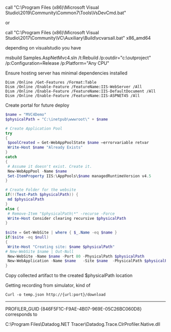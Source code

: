
call "C:\Program Files (x86)\Microsoft Visual Studio\2019\Community\Common7\Tools\VsDevCmd.bat"

or

call "C:\Program Files (x86)\Microsoft Visual Studio\2017\Community\VC\Auxiliary\Build\vcvarsall.bat" x86_amd64

depending on visualstudio you have


msbuild Samples.AspNetMvc4.sln  /t:Rebuild /p:outdir="c:\\outproject" /p:Configuration=Release /p:Platform="Any CPU"

Ensure hosting server has minimal dependencies installed

```
Dism /Online /Get-Features /Format:Table
Dism /Online /Enable-Feature /FeatureName:IIS-WebServer /All
Dism /Online /Enable-Feature /FeatureName:IIS-DefaultDocument /All
Dism /Online /Enable-Feature /FeatureName:IIS-ASPNET45 /All
```

Create portal for future deploy

```ps1
$name = "MVC4Demo"
$physicalPath = "C:\inetpub\wwwroot\" + $name

# Create Application Pool
try
{
 $poolCreated = Get-WebAppPoolState $name –errorvariable retvar
 Write-Host $name "Already Exists"
}
catch
{
 # Assume it doesn't exist. Create it.
 New-WebAppPool -Name $name
 Set-ItemProperty IIS:\AppPools\$name managedRuntimeVersion v4.5
}

# Create Folder for the website
if(!(Test-Path $physicalPath)) {
 md $physicalPath
}
else {
 # Remove-Item "$physicalPath\*" -recurse -Force
 Write-Host Consider clearing recursive $physicalPath
}
 
$site = Get-WebSite | where { $_.Name -eq $name }
if($site -eq $null)
{
 Write-Host "Creating site: $name $physicalPath"
# New-WebSite $name | Out-Null
 New-WebSite -Name $name -Port 80 -PhysicalPath $physicalPath
 New-WebApplication -Name $name   -Site $name  -PhysicalPath $physicalPath -ApplicationPool $name
}
```

Copy collected artifact to the created $physicalPath location


Getting recording from simulator, kind of

```
Curl -o temp.json http://{url:port}/download
```


--------------

PROFILER_GUID  {846F5F1C-F9AE-4B07-969E-05C26BC060D8}  corresponds to


C:\Program Files\Datadog\.NET Tracer\Datadog.Trace.ClrProfiler.Native.dll
